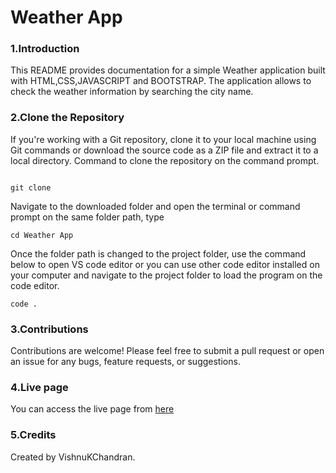 # Weather App

### 1.Introduction

This README provides documentation for a simple Weather application built with HTML,CSS,JAVASCRIPT and BOOTSTRAP. The application allows to check the weather information by searching the city name.

### 2.Clone the Repository

If you're working with a Git repository, clone it to your local machine using Git commands or download the source code as a ZIP file and extract it to a local directory. Command to clone the repository on the command prompt.

```

git clone 

```

Navigate to the downloaded folder and open the terminal or command prompt on the same folder path, type

```
cd Weather App

```

Once the folder path is changed to the project folder, use the command below to open VS code editor or you can use other code editor installed on your computer and navigate to the project folder to load the program on the code editor.

```
code .

```
### 3.Contributions

Contributions are welcome! Please feel free to submit a pull request or open an issue for any bugs, feature requests, or suggestions.

### 4.Live page

You can access the live page from [here]()

### 5.Credits

Created by VishnuKChandran.
